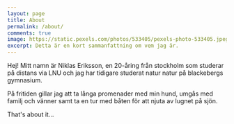 ```yaml
---
layout: page
title: About
permalink: /about/
comments: true
image: https://static.pexels.com/photos/533405/pexels-photo-533405.jpeg
excerpt: Detta är en kort sammanfattning om vem jag är.
---
```


Hej! Mitt namn är Niklas Eriksson, en 20-åring från stockholm som studerar på
distans via LNU och jag har tidigare studerat natur natur på blackebergs gymnasium. 

På fritiden gillar jag att ta långa promenader med min hund, umgås med familj och
vänner samt ta en tur med båten för att njuta av lugnet på sjön.

That's about it...